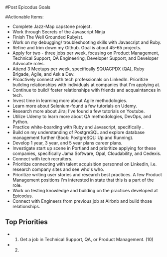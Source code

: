 #Post Epicodus Goals

#Actionable Items:
* Complete Jazz-Map capstone project.
* Work through Secrets of the Javascript Ninja
* Finish The Well Grounded Rubyist.
* Work on my debugging/ troubleshooting skills with Javascript and Ruby.
* Refine and trim down my Github. Goal is about 45-65 projects.
* Apply for two - three jobs per week, focusing on Product Management, Technical Support, QA Engineering, Developer Support, and Developer Advocate roles.
* Attend 3 Meetups per week, specifically SQUAGPDX (QA), Ruby Brigade, Agile, and Ask a Dev.
* Proactively connect with tech professionals on LinkedIn. Prioritize building relationships with individuals at companies that I'm applying at.
* Continue to build/ foster relationships with friends and acquaintances in tech.
* Invest time in learning more about Agile methodologies.
* Learn more about Selenium-found a few tutorials on Udemy.
* Research more about Jira; I've found a few tutorials on Youtube.
* Utilize Udemy to learn more about QA methodologies, DevOps, and Python.
* Practice white-boarding with Ruby and Javascript, specifically .
* Build on my understanding of PostgreSQL and explore database management further (Book: PostgreSQL: Up and Running).
* Develop 1 year, 3 year, and 5 year plans career plans.
* Investigate start up scene in Portland and prioritize applying for these companies,  specifically Jama Software, Opal, Cloudability, and Cedexis.
* Connect with tech recruiters.
* Prioritize connecting with talent acquisition personnel on LinkedIn, i.e. research company sites and see who's who.
* Prioritize writing user stories and research best practices. A few Product Management positions I'm interested in state that this is a part of the role.
* Work on testing knowledge and building on the practices developed at Epicodus.
* Connect with Engineers from previous job at Airbnb and build those relationships.

## Top Priorities
* 1. Get a job in Technical Support, QA, or Product Management. (10)
* 2.
